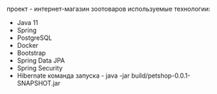 проект - интернет-магазин зоотоваров 
используемые технологии:
  - Java 11
  - Spring
  - PostgreSQL
  - Docker
  - Bootstrap
  - Spring Data JPA
  - Spring Security
  - Hibernate
команда запуска - java -jar build/petshop-0.0.1-SNAPSHOT.jar
